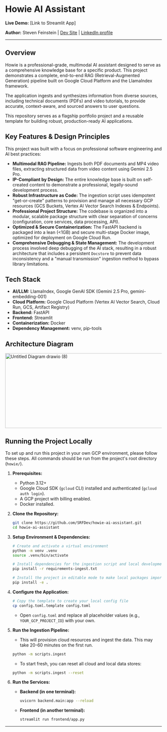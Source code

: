 # Howie AI Assistant

**Live Demo:** [Link to Streamlit App]

**Author:** Steven Feinstein | [Dev Site](https://srf.dev/) | [LinkedIn profile](https://www.linkedin.com/in/srfeinstein/)

---

## Overview

Howie is a professional-grade, multimodal AI assistant designed to serve as a comprehensive knowledge base for a specific product. This project demonstrates a complete, end-to-end RAG (Retrieval-Augmented Generation) pipeline built on Google Cloud Platform and the LlamaIndex framework.

The application ingests and synthesizes information from diverse sources, including technical documents (PDFs) and video tutorials, to provide accurate, context-aware, and sourced answers to user questions.

This repository serves as a flagship portfolio project and a reusable template for building robust, production-ready AI applications.

## Key Features & Design Principles

This project was built with a focus on professional software engineering and AI best practices:

*   **Multimodal RAG Pipeline:** Ingests both PDF documents and MP4 video files, extracting structured data from video content using Gemini 2.5 Pro.
*   **IP-Compliant by Design:** The entire knowledge base is built on self-created content to demonstrate a professional, legally-sound development process.
*   **Robust Infrastructure as Code:** The ingestion script uses idempotent "get-or-create" patterns to provision and manage all necessary GCP resources (GCS Buckets, Vertex AI Vector Search Indexes & Endpoints).
*   **Professional Project Structure:** The codebase is organized into a modular, scalable package structure with clear separation of concerns (configuration, core services, data processing, API).
*   **Optimized & Secure Containerization:** The FastAPI backend is packaged into a lean (<1GB) and secure multi-stage Docker image, optimized for deployment on Google Cloud Run.
*   **Comprehensive Debugging & State Management:** The development process involved deep debugging of the AI stack, resulting in a robust architecture that includes a persistent `Docstore` to prevent data inconsistency and a "manual transmission" ingestion method to bypass library limitations.

## Tech Stack

*   **AI/LLM:** LlamaIndex, Google GenAI SDK (Gemini 2.5 Pro, gemini-embedding-001)
*   **Cloud Platform:** Google Cloud Platform (Vertex AI Vector Search, Cloud Run, GCS, Artifact Registry)
*   **Backend:** FastAPI
*   **Frontend:** Streamlit
*   **Containerization:** Docker
*   **Dependency Management:** venv, pip-tools

## Architecture Diagram

<img width="781" height="241" alt="Untitled Diagram drawio (8)" src="https://github.com/user-attachments/assets/fa3a2d43-a9d8-4333-92ba-b9a0bca1b04b" />



## Running the Project Locally

To set up and run this project in your own GCP environment, please follow these steps. All commands should be run from the project's root directory (`howie/`).

1.  **Prerequisites:**
    *   Python 3.12+
    *   Google Cloud SDK (`gcloud` CLI) installed and authenticated (`gcloud auth login`).
    *   A GCP project with billing enabled.
    *   Docker installed.

2.  **Clone the Repository:**
    ```bash
    git clone https://github.com/SRFDev/howie-ai-assistant.git
    cd howie-ai-assistant
    ```

3.  **Setup Environment & Dependencies:**
    ```bash
    # Create and activate a virtual environment
    python -m venv .venv
    source .venv/bin/activate

    # Install dependencies for the ingestion script and local development
    pip install -r requirements-ingest.txt

    # Install the project in editable mode to make local packages importable
    pip install -e .
    ```

4.  **Configure the Application:**
    ```bash
    # Copy the template to create your local config file
    cp config.toml.template config.toml
    ```
    *   Open `config.toml` and replace all placeholder values (e.g., `YOUR_GCP_PROJECT_ID`) with your own.

5.  **Run the Ingestion Pipeline:**
    *   This will provision cloud resources and ingest the data. This may take 20-60 minutes on the first run.
    ```bash
    python -m scripts.ingest
    ```
    *   To start fresh, you can reset all cloud and local data stores:
    ```bash
    python -m scripts.ingest --reset
    ```

6.  **Run the Services:**
    *   **Backend (in one terminal):**
        ```bash
        uvicorn backend.main:app --reload
        ```
    *   **Frontend (in another terminal):**
        ```bash
        streamlit run frontend/app.py
        ```
---
